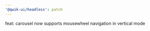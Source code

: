 ```yaml
---
'@qwik-ui/headless': patch
---
```


feat: carousel now supports mousewheel navigation in vertical mode
